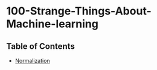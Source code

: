 # 100-Strange-Things-About-Machine-learning


## Table of Contents
* [Normalization](https://github.com/Kavi-priyan/100-Strange-Things-About-Machine-learning/blob/main/Normalization%20in%20Machine%20Learning.md)

